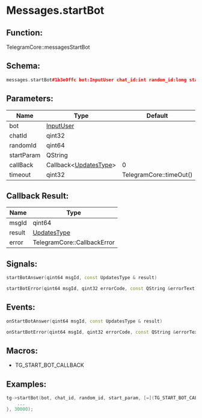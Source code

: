 # Messages.startBot

## Function:

TelegramCore::messagesStartBot

## Schema:

```c++
messages.startBot#1b3e0ffc bot:InputUser chat_id:int random_id:long start_param:string = Updates;
```
## Parameters:

|Name|Type|Default|
|----|----|-------|
|bot|[InputUser](../../types/inputuser.md)||
|chatId|qint32||
|randomId|qint64||
|startParam|QString||
|callBack|Callback&lt;[UpdatesType](../../types/updatestype.md)&gt;|0|
|timeout|qint32|TelegramCore::timeOut()|

## Callback Result:

|Name|Type|
|----|----|
|msgId|qint64|
|result|[UpdatesType](../../types/updatestype.md)|
|error|TelegramCore::CallbackError|

## Signals:

```c++
startBotAnswer(qint64 msgId, const UpdatesType & result)
```
```c++
startBotError(qint64 msgId, qint32 errorCode, const QString &errorText)
```

## Events:

```c++
onStartBotAnswer(qint64 msgId, const UpdatesType & result)
```
```c++
onStartBotError(qint64 msgId, qint32 errorCode, const QString &errorText)
```

## Macros:

* TG_START_BOT_CALLBACK

## Examples:

```c++
tg->startBot(bot, chat_id, random_id, start_param, [=](TG_START_BOT_CALLBACK){
    ...
}, 30000);
```
